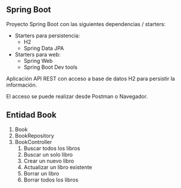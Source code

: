 ## Spring Boot

Proyecto Spring Boot con las siguientes dependencias / starters:

* Starters para persistencia:
  * H2
  * Spring Data JPA
* Starters para web:
  * Spring Web
  * Spring Boot Dev tools

Aplicación API REST con acceso a base de datos H2 para persistir la información.

El acceso se puede realizar desde Postman o Navegador.

## Entidad Book

1. Book
2. BookRepository
3. BookController
   1. Buscar todos los libros
   2. Buscar un solo libro
   3. Crear un nuevo libro
   4. Actualizar un libro existente
   5. Borrar un libro
   6. Borrar todos los libros
